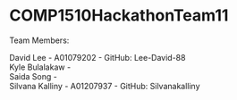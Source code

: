 # COMP1510HackathonTeam11
Team Members:

David Lee - A01079202 - GitHub: Lee-David-88<br>
Kyle Bulalakaw - <br>
Saida Song - <br>
Silvana Kalliny - A01207937 - GitHub: Silvanakalliny
